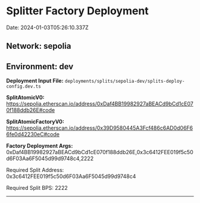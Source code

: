 
# Splitter Factory Deployment

Date: 2024-01-03T05:26:10.337Z

## **Network:** sepolia

## **Environment:** dev

**Deployment Input File:** `deployments/splits/sepolia-dev/splits-deploy-config.dev.ts`

**SplitAtomicV0:** https://sepolia.etherscan.io/address/0xDaf4BB19982927aBEACd9bCd1cE070f188ddb26E#code

**SplitAtomicFactoryV0:** https://sepolia.etherscan.io/address/0x39D9580445A3Fcf486c6AD0d06F66fe0d42230eC#code

**Factory Deployment Args:** 0xDaf4BB19982927aBEACd9bCd1cE070f188ddb26E,0x3c6412FEE019f5c50d6F03Aa6F5045d99d9748c4,2222

Required Split Address: 0x3c6412FEE019f5c50d6F03Aa6F5045d99d9748c4

Required Split BPS: 2222

---

